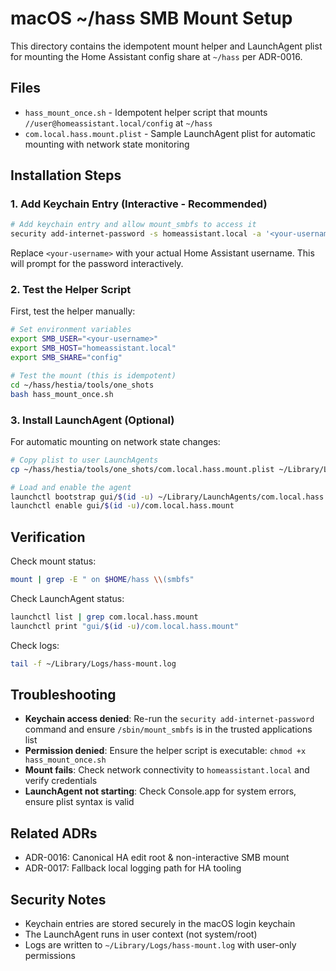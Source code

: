 # macOS ~/hass SMB Mount Setup

This directory contains the idempotent mount helper and LaunchAgent plist for mounting the Home Assistant config share at `~/hass` per ADR-0016.

## Files

- `hass_mount_once.sh` - Idempotent helper script that mounts `//user@homeassistant.local/config` at `~/hass`
- `com.local.hass.mount.plist` - Sample LaunchAgent plist for automatic mounting with network state monitoring

## Installation Steps

### 1. Add Keychain Entry (Interactive - Recommended)

```bash
# Add keychain entry and allow mount_smbfs to access it
security add-internet-password -s homeassistant.local -a '<your-username>' -r 'smb ' -T /sbin/mount_smbfs -l ha_haos_login
```

Replace `<your-username>` with your actual Home Assistant username. This will prompt for the password interactively.

### 2. Test the Helper Script

First, test the helper manually:

```bash
# Set environment variables
export SMB_USER="<your-username>"
export SMB_HOST="homeassistant.local" 
export SMB_SHARE="config"

# Test the mount (this is idempotent)
cd ~/hass/hestia/tools/one_shots
bash hass_mount_once.sh
```

### 3. Install LaunchAgent (Optional)

For automatic mounting on network state changes:

```bash
# Copy plist to user LaunchAgents
cp ~/hass/hestia/tools/one_shots/com.local.hass.mount.plist ~/Library/LaunchAgents/

# Load and enable the agent
launchctl bootstrap gui/$(id -u) ~/Library/LaunchAgents/com.local.hass.mount.plist
launchctl enable gui/$(id -u)/com.local.hass.mount
```

## Verification

Check mount status:
```bash
mount | grep -E " on $HOME/hass \\(smbfs"
```

Check LaunchAgent status:
```bash
launchctl list | grep com.local.hass.mount
launchctl print "gui/$(id -u)/com.local.hass.mount"
```

Check logs:
```bash
tail -f ~/Library/Logs/hass-mount.log
```

## Troubleshooting

- **Keychain access denied**: Re-run the `security add-internet-password` command and ensure `/sbin/mount_smbfs` is in the trusted applications list
- **Permission denied**: Ensure the helper script is executable: `chmod +x hass_mount_once.sh`
- **Mount fails**: Check network connectivity to `homeassistant.local` and verify credentials
- **LaunchAgent not starting**: Check Console.app for system errors, ensure plist syntax is valid

## Related ADRs

- ADR-0016: Canonical HA edit root & non-interactive SMB mount
- ADR-0017: Fallback local logging path for HA tooling

## Security Notes

- Keychain entries are stored securely in the macOS login keychain
- The LaunchAgent runs in user context (not system/root)
- Logs are written to `~/Library/Logs/hass-mount.log` with user-only permissions